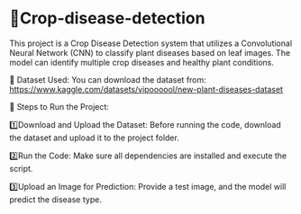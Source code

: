 # 🌱Crop-disease-detection
This project is a Crop Disease Detection system that utilizes a Convolutional Neural Network (CNN) to classify plant diseases based on leaf images. The model can identify multiple crop diseases and healthy plant conditions.

📂 Dataset Used:
You can download the dataset from: https://www.kaggle.com/datasets/vipoooool/new-plant-diseases-dataset


🚀 Steps to Run the Project:

1️⃣Download and Upload the Dataset:
Before running the code, download the dataset and upload it to the project folder.

2️⃣Run the Code:
Make sure all dependencies are installed and execute the script.

3️⃣Upload an Image for Prediction:
Provide a test image, and the model will predict the disease type.
